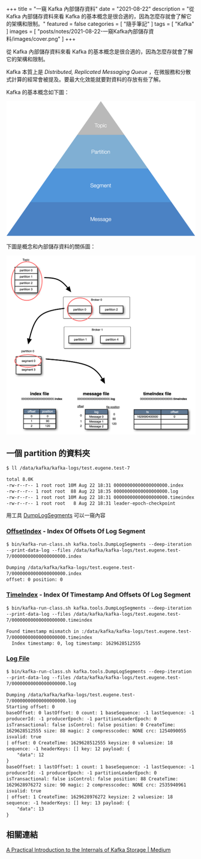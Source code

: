 +++
title = "一窺 Kafka 內部儲存資料"
date = "2021-08-22"
description = "從 Kafka 內部儲存資料來看 Kafka 的基本概念是很合適的，因為怎麼存就會了解它的架構和限制。"
featured = false
categories = [
  "隨手筆記"
]
tags = [
  "Kafka"
]
images = [
  "posts/notes/2021-08-22-一窺Kafka內部儲存資料/images/cover.png"
]
+++


從 Kafka 內部儲存資料來看 Kafka 的基本概念是很合適的，因為怎麼存就會了解它的架構和限制。

<!--more-->

Kafka 本質上是 *Distributed, Replicated Messaging Queue* ，在微服務和分散式計算的經常會被提及。要最大化效能就要對資料的存放有些了解。

Kafka 的基本概念如下圖：

![IMAGE](images/cover.png)

下圖是概念和內部儲存資料的關係圖：

![IMAGE](images/look-deeper.jpg)

## 一個 partition 的資料夾

```shell
$ ll /data/kafka/kafka-logs/test.eugene.test-7
```

```
total 8.0K
-rw-r--r-- 1 root root 10M Aug 22 18:31 00000000000000000000.index
-rw-r--r-- 1 root root  88 Aug 22 18:35 00000000000000000000.log
-rw-r--r-- 1 root root 10M Aug 22 18:31 00000000000000000000.timeindex
-rw-r--r-- 1 root root   8 Aug 22 18:31 leader-epoch-checkpoint
```

用工具 [DumpLogSegments](https://jaceklaskowski.gitbooks.io/apache-kafka/content/kafka-tools-DumpLogSegments.html) 可以一窺內容

### [OffsetIndex](https://jaceklaskowski.gitbooks.io/apache-kafka/content/kafka-log-OffsetIndex.html) - Index Of Offsets Of Log Segment
```shell
$ bin/kafka-run-class.sh kafka.tools.DumpLogSegments --deep-iteration --print-data-log --files /data/kafka/kafka-logs/test.eugene.test-7/00000000000000000000.index
```
```
Dumping /data/kafka/kafka-logs/test.eugene.test-7/00000000000000000000.index
offset: 0 position: 0
```

### [TimeIndex](https://jaceklaskowski.gitbooks.io/apache-kafka/content/kafka-log-TimeIndex.html) - Index Of Timestamp And Offsets Of Log Segment

```shell
$ bin/kafka-run-class.sh kafka.tools.DumpLogSegments --deep-iteration --print-data-log --files /data/kafka/kafka-logs/test.eugene.test-7/00000000000000000000.timeindex
```

```
Found timestamp mismatch in :/data/kafka/kafka-logs/test.eugene.test-7/00000000000000000000.timeindex
  Index timestamp: 0, log timestamp: 1629628512555
```

### [Log File](https://jaceklaskowski.gitbooks.io/apache-kafka/content/kafka-log-Log.html)

```shell
$ bin/kafka-run-class.sh kafka.tools.DumpLogSegments --deep-iteration --print-data-log --files /data/kafka/kafka-logs/test.eugene.test-7/00000000000000000000.log
```
```
Dumping /data/kafka/kafka-logs/test.eugene.test-7/00000000000000000000.log
Starting offset: 0
baseOffset: 0 lastOffset: 0 count: 1 baseSequence: -1 lastSequence: -1 producerId: -1 producerEpoch: -1 partitionLeaderEpoch: 0 isTransactional: false isControl: false position: 0 CreateTime: 1629628512555 size: 88 magic: 2 compresscodec: NONE crc: 1254090055 isvalid: true
| offset: 0 CreateTime: 1629628512555 keysize: 0 valuesize: 18 sequence: -1 headerKeys: [] key: 12 payload: {
    "data": 12
}
baseOffset: 1 lastOffset: 1 count: 1 baseSequence: -1 lastSequence: -1 producerId: -1 producerEpoch: -1 partitionLeaderEpoch: 0 isTransactional: false isControl: false position: 88 CreateTime: 1629628976272 size: 90 magic: 2 compresscodec: NONE crc: 2535940961 isvalid: true
| offset: 1 CreateTime: 1629628976272 keysize: 2 valuesize: 18 sequence: -1 headerKeys: [] key: 13 payload: {
    "data": 13
}
```


## 相關連結
[A Practical Introduction to the Internals of Kafka Storage | Medium](https://medium.com/@durgaswaroop/a-practical-introduction-to-kafka-storage-internals-d5b544f6925f)
